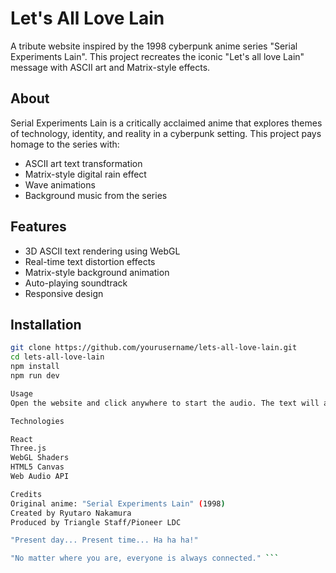 # Let's All Love Lain

A tribute website inspired by the 1998 cyberpunk anime series "Serial Experiments Lain". This project recreates the iconic "Let's all love Lain" message with ASCII art and Matrix-style effects.

## About

Serial Experiments Lain is a critically acclaimed anime that explores themes of technology, identity, and reality in a cyberpunk setting. This project pays homage to the series with:

- ASCII art text transformation
- Matrix-style digital rain effect
- Wave animations
- Background music from the series

## Features

- 3D ASCII text rendering using WebGL
- Real-time text distortion effects
- Matrix-style background animation
- Auto-playing soundtrack
- Responsive design

## Installation

```bash
git clone https://github.com/yourusername/lets-all-love-lain.git
cd lets-all-love-lain
npm install
npm run dev

Usage
Open the website and click anywhere to start the audio. The text will automatically animate with wave effects while the Matrix rain falls in the background.

Technologies

React
Three.js
WebGL Shaders
HTML5 Canvas
Web Audio API

Credits
Original anime: "Serial Experiments Lain" (1998)
Created by Ryutaro Nakamura
Produced by Triangle Staff/Pioneer LDC

"Present day... Present time... Ha ha ha!"

"No matter where you are, everyone is always connected." ```
```